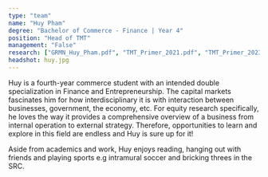 ```yaml
---
type: "team"
name: "Huy Pham"
degree: "Bachelor of Commerce - Finance | Year 4"
position: "Head of TMT"
management: "False"
research: ["GRMN_Huy_Pham.pdf", "TMT_Primer_2021.pdf", "TMT_Primer_2023.pdf"]
headshot: huy.jpg
---
```


Huy is a fourth-year commerce student with an intended double specialization in Finance and Entrepreneurship. The capital markets fascinates him for how interdisciplinary it is with interaction between businesses, government, the economy, etc. For equity research specifically, he loves the way it provides a comprehensive overview of a business from internal operation to external strategy. Therefore, opportunities to learn and explore in this field are endless and Huy is sure up for it!

Aside from academics and work, Huy enjoys reading, hanging out with friends and playing sports e.g intramural soccer and bricking threes in the SRC.
